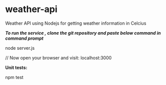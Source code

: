 # weather-api
Weather API using Nodejs for getting weather information in Celcius



<i><b> To run the service , clone the git repository and paste below command in command prompt</i></b>

node server.js 

// Now open your browser and visit: localhost:3000


<b>Unit tests:</b>

npm test
